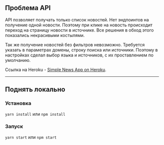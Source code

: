 ## Проблема API

API позволяет получать только список новостей. Нет эндпоинтов на получение одной новости.
Поэтому при клике на новость происходит переход на страницу новости в источнике. Все решения в обход этого
показались некрасивыми костылями.

Так же получение новостей без фильтров невозможно. Требуется указать в параметрах домены, строку поиска 
или источники. Поэтому в настройках сделал выбор языка и источников, с их проставлением по умолчанию.

Ссылка на Heroku - [Simple News App on Heroku](https://news4873.herokuapp.com/settings).

---------------------------------------
## Поднять локально
### Установка
`yarn install` или `npm install`
### Запуск
`yarn start` или `npm start`

